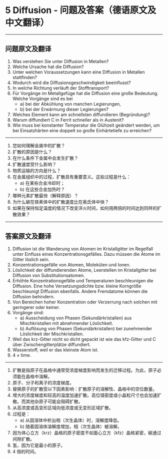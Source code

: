 # 5 Diffusion - 问题及答案（德语原文及中文翻译）

---

## 问题原文及翻译

1. Was verstehen Sie unter Diffusion in Metallen?
2. Welche Ursache hat die Diffusion?
3. Unter welchen Voraussetzungen kann eine Diffusion in Metallen stattfinden?
4. Wodurch wird die Diffusionsgeschwindigkeit beeinflusst?
5. In welche Richtung verläuft der Stofftransport?
6. Für Vorgänge im Metallgefüge hat die Diffusion eine große Bedeutung. Welche Vorgänge sind es bei
   - a) bei der Abkühlung von manchen Legierungen,
   - b) bei der Erwärmung dieser Legierungen?
7. Welches Element kann am schnellsten diffundieren (Begründung)?
8. Warum diffundiert C in Ferrit schneller als in Austenit?
9. Wie muss bei konstanter Temperatur die Glühzeit geändert werden, um bei Einsatzhärten eine doppelt so große Einhärtetiefe zu erreichen?

---

1. 您如何理解金属中的扩散？
2. 扩散的原因是什么？
3. 在什么条件下金属中会发生扩散？
4. 扩散速度受什么影响？
5. 物质运输的方向是什么？
6. 在金属组织中的过程，扩散具有重要意义。这些过程是什么：
   - a) 在某些合金冷却时；
   - b) 在这些合金加热时？
7. 哪种元素扩散最快（解释原因）？
8. 为什么碳在铁素体中的扩散速度比在奥氏体中快？
9. 如果在保持恒定温度的情况下改变淬火时间，如何用两倍的时间达到同样的扩散效果？

---

## 答案原文及翻译

1. Diffusion ist die Wanderung von Atomen im Kristallgitter im Regelfall unter Einfluss eines Konzentrationsgefälles. Dazu müssen die Atome im Gitter löslich sein.
2. Konzentrationsgefälle von Atomen, Molekülen und Ionen.
3. Löslichkeit der diffundierenden Atome, Leerstellen im Kristallgitter bei Diffusion von Substitutionsatomen.
4. Erhöhte Konzentrationsgefälle und Temperaturen beschleunigen die Diffusion. Eine hohe Versetzungsdichte bzw. kleine Korngröße beschleunigt Diffusion ebenfalls. Andere Fremdatome können die Diffusion behindern.
5. Von Bereichen hoher Konzentration oder Verzerrung nach solchen mit geringerer oder keiner.
6. Vorgänge sind:
    - a) Ausscheidung von Phasen (Sekundärkristallen) aus Mischkristallen mit abnehmender Löslichkeit.
    - b) Auflösung von Phasen (Sekundärkristallen) bei zunehmender Löslichkeit der Mischkristallen.
7. Weil das krz-Gitter nicht so dicht gepackt ist wie das kfz-Gitter und C über Zwischengitterplätze diffundiert.
8. Wasserstoff, weil er das kleinste Atom ist.
9. 4 × time.

---

1. 扩散是指原子在晶格中通常受浓度梯度影响而发生的迁移过程。为此，原子必须能在晶格中溶解。
2. 原子、分子和离子的浓度梯度。
3. 替换原子的扩散受以下因素影响：扩散原子的溶解性、晶格中的空位数量。
4. 增大的浓度梯度和较高的温度加速扩散。高位错密度或小晶粒尺寸也会加速扩散。而其他杂原子可能会阻碍扩散。
5. 从高浓度或高变形区域向低浓度或无变形区域扩散。
6. 过程是：
    - a) 从固溶体中析出相（次生晶体）时，溶解度降低。
    - b) 随着固溶体溶解度增加，相（次生晶体）被溶解。
7. 因为体心立方（krz）晶格的原子密度不如面心立方（kfz）晶格紧密，碳通过间隙扩散。
8. 氢，因为它是最小的原子。
9. 4 倍的时间。
